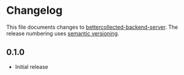 # Changelog

This file documents changes to [bettercollected-backend-server](). The release numbering uses [semantic versioning](http://semver.org).

## 0.1.0

* Initial release
